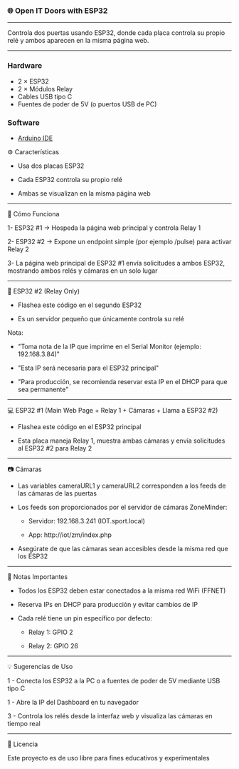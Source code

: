 ### 🌐 Open IT Doors with ESP32

---

Controla dos puertas usando ESP32, donde cada placa controla su propio relé y ambos aparecen en la misma página web.

---

### Hardware
- 2 × ESP32  
- 2 × Módulos Relay  
- Cables USB tipo C  
- Fuentes de poder de 5V (o puertos USB de PC)

### Software
- [Arduino IDE](https://www.arduino.cc/en/software)  

 ⚙️ Características

- Usa dos placas ESP32

- Cada ESP32 controla su propio relé

- Ambas se visualizan en la misma página web

---

 🚀 Cómo Funciona

1- ESP32 #1 → Hospeda la página web principal y controla Relay 1

2- ESP32 #2 → Expone un endpoint simple (por ejemplo /pulse) para activar Relay 2

3- La página web principal de ESP32 #1 envía solicitudes a ambos ESP32, mostrando ambos relés y cámaras en un solo lugar

---

🔌 ESP32 #2 (Relay Only)

- Flashea este código en el segundo ESP32

- Es un servidor pequeño que únicamente controla su relé

Nota:

- "Toma nota de la IP que imprime en el Serial Monitor (ejemplo: 192.168.3.84)"

- "Esta IP será necesaria para el ESP32 principal"

- "Para producción, se recomienda reservar esta IP en el DHCP para que sea permanente"

---

 💻 ESP32 #1 (Main Web Page + Relay 1 + Cámaras + Llama a ESP32 #2)

- Flashea este código en el ESP32 principal

- Esta placa maneja Relay 1, muestra ambas cámaras y envía solicitudes al ESP32 #2 para Relay 2

---

 📷 Cámaras

- Las variables cameraURL1 y cameraURL2 corresponden a los feeds de las cámaras de las puertas

- Los feeds son proporcionados por el servidor de cámaras ZoneMinder:

    - Servidor: 192.168.3.241 (IOT.sport.local)

    - App: http://iot/zm/index.php

- Asegúrate de que las cámaras sean accesibles desde la misma red que los ESP32

---

 📝 Notas Importantes

- Todos los ESP32 deben estar conectados a la misma red WiFi (FFNET)

- Reserva IPs en DHCP para producción y evitar cambios de IP

- Cada relé tiene un pin específico por defecto:

   - Relay 1: GPIO 2

   - Relay 2: GPIO 26

---

💡 Sugerencias de Uso

1 - Conecta los ESP32 a la PC o a fuentes de poder de 5V mediante USB tipo C

1 - Abre la IP del Dashboard en tu navegador

3 - Controla los relés desde la interfaz web y visualiza las cámaras en tiempo real

---

📄 Licencia

Este proyecto es de uso libre para fines educativos y experimentales
